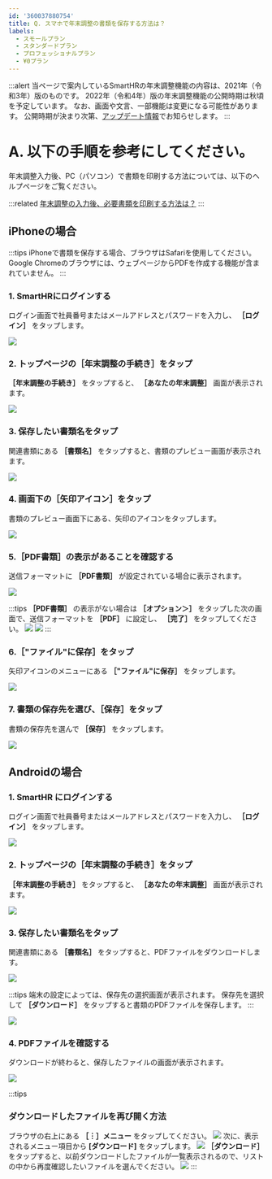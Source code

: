 ```yaml
---
id: '360037880754'
title: Q. スマホで年末調整の書類を保存する方法は？
labels:
  - スモールプラン
  - スタンダードプラン
  - プロフェッショナルプラン
  - ¥0プラン
---
```

:::alert
当ページで案内しているSmartHRの年末調整機能の内容は、2021年（令和3年）版のものです。
2022年（令和4年）版の年末調整機能の公開時期は秋頃を予定しています。
なお、画面や文言、一部機能は変更になる可能性があります。
公開時期が決まり次第、[アップデート情報](https://smarthr.jp/update%E2%80%9D)でお知らせします。
:::

# A. 以下の手順を参考にしてください。

年末調整入力後、PC（パソコン）で書類を印刷する方法については、以下のヘルプページをご覧ください。

:::related
[年末調整の入力後、必要書類を印刷する方法は？](https://knowledge.smarthr.jp/hc/ja/articles/360037997153)
:::

## iPhoneの場合

:::tips
iPhoneで書類を保存する場合、ブラウザはSafariを使用してください。
Google Chromeのブラウザには、ウェブページからPDFを作成する機能が含まれていません。
:::

### 1\. SmartHRにログインする

ログイン画面で社員番号またはメールアドレスとパスワードを入力し、 **［ログイン］** をタップします。

![](./iOS______16_.png)

### 2\. トップページの［年末調整の手続き］をタップ

 **［年末調整の手続き］** をタップすると、 **［あなたの年末調整］** 画面が表示されます。

![](./iOS______15_.png)

### 3\. 保存したい書類名をタップ

関連書類にある **［書類名］** をタップすると、書類のプレビュー画面が表示されます。

![](./iOS______18_.png)

### 4\. 画面下の［矢印アイコン］をタップ

書類のプレビュー画面下にある、矢印のアイコンをタップします。

![](./iOS______17_.png)

### 5.［PDF書類］の表示があることを確認する

送信フォーマットに **［PDF書類］** が設定されている場合に表示されます。

![](./00_iOS______13_.png)

:::tips
 **［PDF書類］** の表示がない場合は **［オプション＞］** をタップした次の画面で、送信フォーマットを **［PDF］** に設定し、 **［完了］** をタップしてください。
![](./01_iOS______13_.png)
![](./iOS______19_.png)
:::

### 6.［"ファイル"に保存］をタップ

矢印アイコンのメニューにある **［"ファイル"に保存］** をタップします。

![](./iOS______14_.png)

### 7\. 書類の保存先を選び、［保存］をタップ

書類の保存先を選んで **［保存］** をタップします。

![](./iOS______20_.png)

## Androidの場合

### 1\. SmartHR にログインする

ログイン画面で社員番号またはメールアドレスとパスワードを入力し、 **［ログイン］** をタップします。

![](./Screenshot_20210922-212548.png)

### 2\. トップページの［年末調整の手続き］をタップ

 **［年末調整の手続き］** をタップすると、 **［あなたの年末調整］** 画面が表示されます。

![](./Screenshot_20210922-214002.png)

### 3\. 保存したい書類名をタップ

関連書類にある **［書類名］** をタップすると、PDFファイルをダウンロードします。

![](./Screenshot_20210922-213048.png)

:::tips
端末の設定によっては、保存先の選択画面が表示されます。
保存先を選択して **［ダウンロード］** をタップすると書類のPDFファイルを保存します。
:::

![](./Screenshot_20210922-213155.png)

### 4\. PDFファイルを確認する

ダウンロードが終わると、保存したファイルの画面が表示されます。

![](./Screenshot_20210922-213308.png)

:::tips
### ダウンロードしたファイルを再び開く方法
ブラウザの右上にある **［︙］メニュー**  をタップしてください。
![](./Screenshot_20201009-162122.png)
次に、表示されるメニュー項目から **\[ダウンロード\]** をタップします。
![](./Screenshot_20210922-213448.png)
 **［ダウンロード］** をタップすると、以前ダウンロードしたファイルが一覧表示されるので、リストの中から再度確認したいファイルを選んでください。
![](./Screenshot_20210922-213426.png)
:::

